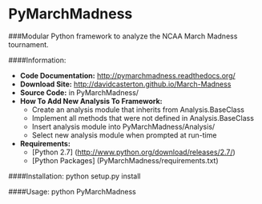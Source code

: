 PyMarchMadness
=============
###Modular Python framework to analyze the NCAA March Madness tournament.

####Information:
- **Code Documentation:** http://pymarchmadness.readthedocs.org/
- **Download Site:** http://davidcasterton.github.io/March-Madness
- **Source Code:** in PyMarchMadness/
- **How To Add New Analysis To Framework:** 
  - Create an analysis module that inherits from Analysis.BaseClass
  - Implement all methods that were not defined in Analysis.BaseClass
  - Insert analysis module into PyMarchMadness/Analysis/
  - Select new analysis module when prompted at run-time
- **Requirements:** 
  - [Python 2.7] (http://www.python.org/download/releases/2.7/)
  - [Python Packages] (PyMarchMadness/requirements.txt)

####Installation:
    python setup.py install

####Usage:
    python PyMarchMadness
